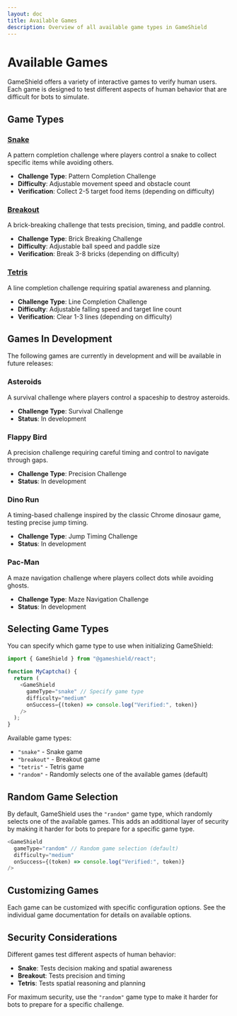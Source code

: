 ```yaml
---
layout: doc
title: Available Games
description: Overview of all available game types in GameShield
---
```


# Available Games

GameShield offers a variety of interactive games to verify human users. Each game is designed to test different aspects of human behavior that are difficult for bots to simulate.

## Game Types

### [Snake](/guide/games/snake)

A pattern completion challenge where players control a snake to collect specific items while avoiding others.

- **Challenge Type**: Pattern Completion Challenge
- **Difficulty**: Adjustable movement speed and obstacle count
- **Verification**: Collect 2-5 target food items (depending on difficulty)

### [Breakout](/guide/games/breakout)

A brick-breaking challenge that tests precision, timing, and paddle control.

- **Challenge Type**: Brick Breaking Challenge
- **Difficulty**: Adjustable ball speed and paddle size
- **Verification**: Break 3-8 bricks (depending on difficulty)

### [Tetris](/guide/games/tetris)

A line completion challenge requiring spatial awareness and planning.

- **Challenge Type**: Line Completion Challenge
- **Difficulty**: Adjustable falling speed and target line count
- **Verification**: Clear 1-3 lines (depending on difficulty)

## Games In Development

The following games are currently in development and will be available in future releases:

### Asteroids

A survival challenge where players control a spaceship to destroy asteroids.

- **Challenge Type**: Survival Challenge
- **Status**: In development

### Flappy Bird

A precision challenge requiring careful timing and control to navigate through gaps.

- **Challenge Type**: Precision Challenge
- **Status**: In development

### Dino Run

A timing-based challenge inspired by the classic Chrome dinosaur game, testing precise jump timing.

- **Challenge Type**: Jump Timing Challenge
- **Status**: In development

### Pac-Man

A maze navigation challenge where players collect dots while avoiding ghosts.

- **Challenge Type**: Maze Navigation Challenge
- **Status**: In development

## Selecting Game Types

You can specify which game type to use when initializing GameShield:

```typescript
import { GameShield } from "@gameshield/react";

function MyCaptcha() {
  return (
    <GameShield
      gameType="snake" // Specify game type
      difficulty="medium"
      onSuccess={(token) => console.log("Verified:", token)}
    />
  );
}
```

Available game types:
- `"snake"` - Snake game
- `"breakout"` - Breakout game
- `"tetris"` - Tetris game
- `"random"` - Randomly selects one of the available games (default)

## Random Game Selection

By default, GameShield uses the `"random"` game type, which randomly selects one of the available games. This adds an additional layer of security by making it harder for bots to prepare for a specific game type.

```typescript
<GameShield
  gameType="random" // Random game selection (default)
  difficulty="medium"
  onSuccess={(token) => console.log("Verified:", token)}
/>
```

## Customizing Games

Each game can be customized with specific configuration options. See the individual game documentation for details on available options.

## Security Considerations

Different games test different aspects of human behavior:
- **Snake**: Tests decision making and spatial awareness
- **Breakout**: Tests precision and timing
- **Tetris**: Tests spatial reasoning and planning

For maximum security, use the `"random"` game type to make it harder for bots to prepare for a specific challenge.
